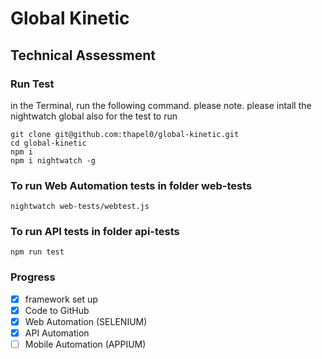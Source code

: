 # Global Kinetic
## Technical Assessment
### Run Test 
in the Terminal, run the following  command. please note. please intall the nightwatch global also for the test to run
```
git clone git@github.com:thapel0/global-kinetic.git
cd global-kinetic
npm i
npm i nightwatch -g

```
### To run Web Automation tests in folder web-tests 
 ```
 nightwatch web-tests/webtest.js
```
### To run API tests in folder api-tests
 ```
 npm run test 
```
### Progress
- [x] framework set up 
- [x] Code to GitHub
- [x] Web Automation (SELENIUM)
- [x] API Automation
- [ ] Mobile Automation (APPIUM)
